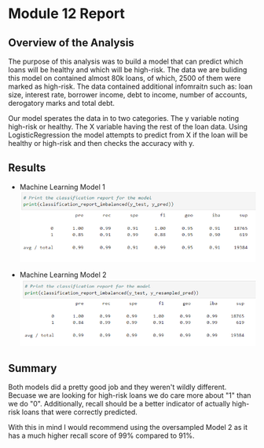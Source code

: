 # Module 12 Report

## Overview of the Analysis

The purpose of this analysis was to build a model that can predict which loans will be healthy and which will be high-risk. The data we are buliding this model on contained almost 80k loans, of which, 2500 of them were marked as high-risk. The data contained additional infomraitn such as: loan size, interest rate, borrower income, debt to income, number of accounts, derogatory marks and total debt.

Our model sperates the data in to two categories. The y variable noting high-risk or healthy. The X variable having the rest of the loan data. Using LogisticRegression the model attempts to predict from X if the loan will be healthy or high-risk and then checks the accuracy with y.

## Results

* Machine Learning Model 1
 ![model1](Images/confusionmatrix.PNG)

* Machine Learning Model 2
 ![model2](Images/oversampled.PNG)

## Summary
Both models did a pretty good job and they weren't wildly different.  Becuase we are looking for high-risk loans we do care more about "1" than we do "0".  Additionally, recall should be a better indicator of actually high-risk loans that were correctly predicted.

With this in mind I would recommend using the oversampled Model 2 as it has a much higher recall score of 99% compared to 91%.
